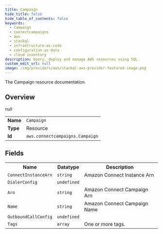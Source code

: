 ```yaml
---
title: Campaign
hide_title: false
hide_table_of_contents: false
keywords:
  - Campaign
  - connectcampaigns
  - aws
  - stackql
  - infrastructure-as-code
  - configuration-as-data
  - cloud inventory
description: Query, deploy and manage AWS resources using SQL
custom_edit_url: null
image: /img/providers/aws/stackql-aws-provider-featured-image.png
---
```

The Campaign resource documentation.

## Overview
<table><tbody>
<tr><td><b>Name</b></td><td><code>Campaign</code></td></tr>
<tr><td><b>Type</b></td><td>Resource</td></tr>
null
<tr><td><b>Id</b></td><td><code>aws.connectcampaigns.Campaign</code></td></tr>
</tbody></table>

## Fields
<table><tbody>
<tr><th>Name</th><th>Datatype</th><th>Description</th></tr>
<tr><td><code>ConnectInstanceArn</code></td><td><code>string</code></td><td>Amazon Connect Instance Arn</td></tr><tr><td><code>DialerConfig</code></td><td><code>undefined</code></td><td></td></tr><tr><td><code>Arn</code></td><td><code>string</code></td><td>Amazon Connect Campaign Arn</td></tr><tr><td><code>Name</code></td><td><code>string</code></td><td>Amazon Connect Campaign Name</td></tr><tr><td><code>OutboundCallConfig</code></td><td><code>undefined</code></td><td></td></tr><tr><td><code>Tags</code></td><td><code>array</code></td><td>One or more tags.</td></tr>
</tbody></table>